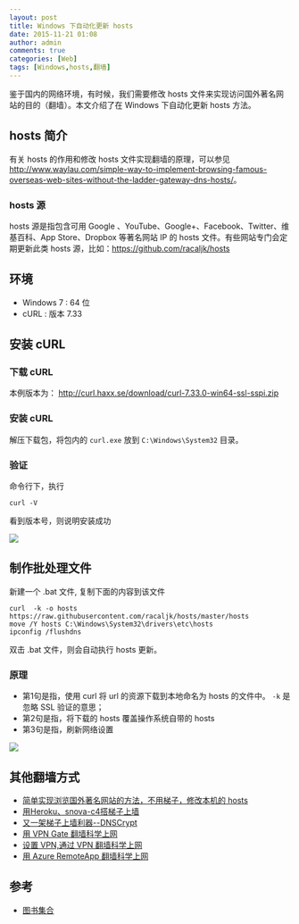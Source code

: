 ```yaml
---
layout: post
title: Windows 下自动化更新 hosts
date: 2015-11-21 01:08
author: admin
comments: true
categories: [Web]
tags: [Windows,hosts,翻墙]
---
```


鉴于国内的网络环境，有时候，我们需要修改 hosts 文件来实现访问国外著名网站的目的（翻墙）。本文介绍了在 Windows 下自动化更新 hosts 方法。

<!-- more -->

## hosts 简介 

有关 hosts 的作用和修改 hosts 文件实现翻墙的原理，可以参见<http://www.waylau.com/simple-way-to-implement-browsing-famous-overseas-web-sites-without-the-ladder-gateway-dns-hosts/>。

### hosts 源

hosts 源是指包含可用 Google 、YouTube、Google+、Facebook、Twitter、维基百科、App Store、Dropbox 等著名网站 IP 的 hosts 文件。有些网站专门会定期更新此类 hosts 源，比如：<https://github.com/racaljk/hosts>

## 环境

* Windows 7 : 64 位
* cURL :  版本 7.33 

## 安装 cURL

### 下载 cURL 

本例版本为： <http://curl.haxx.se/download/curl-7.33.0-win64-ssl-sspi.zip>

### 安装 cURL

解压下载包，将包内的 `curl.exe` 放到 `C:\Windows\System32` 目录。

### 验证

命令行下，执行 

```
curl -V
```

看到版本号，则说明安装成功

![](http://99btgc01.info/uploads/2015/11/hosts1.jpg)

## 制作批处理文件

新建一个 .bat 文件, 复制下面的内容到该文件

```
curl  -k -o hosts  https://raw.githubusercontent.com/racaljk/hosts/master/hosts
move /Y hosts C:\Windows\System32\drivers\etc\hosts 
ipconfig /flushdns
```

双击 .bat 文件，则会自动执行 hosts 更新。

### 原理

* 第1句是指，使用 curl 将 url 的资源下载到本地命名为 hosts 的文件中。 `-k` 是忽略 SSL 验证的意思；
* 第2句是指，将下载的 hosts 覆盖操作系统自带的 hosts
* 第3句是指，刷新网络设置

![](http://99btgc01.info/uploads/2015/11/hosts.jpg)

## 其他翻墙方式

* [简单实现浏览国外著名网站的方法，不用梯子，修改本机的 hosts](http://www.waylau.com/simple-way-to-implement-browsing-famous-overseas-web-sites-without-the-ladder-gateway-dns-hosts/)
* [用Heroku、snova-c4搭梯子上墙](http://www.waylau.com/heroku-snova-c4-cross-wall/)
* [又一架梯子上墙利器--DNSCrypt](http://www.waylau.com/about-dnscrypt/)
* [用 VPN Gate 翻墙科学上网](http://www.waylau.com/about-vpngate/)
* [设置 VPN,通过 VPN 翻墙科学上网](http://www.waylau.com/vpn-setting/)
* [用 Azure RemoteApp 翻墙科学上网](http://www.waylau.com/about-azure-remoteapp/)

## 参考

* [图书集合](https://github.com/waylau/books-collection)